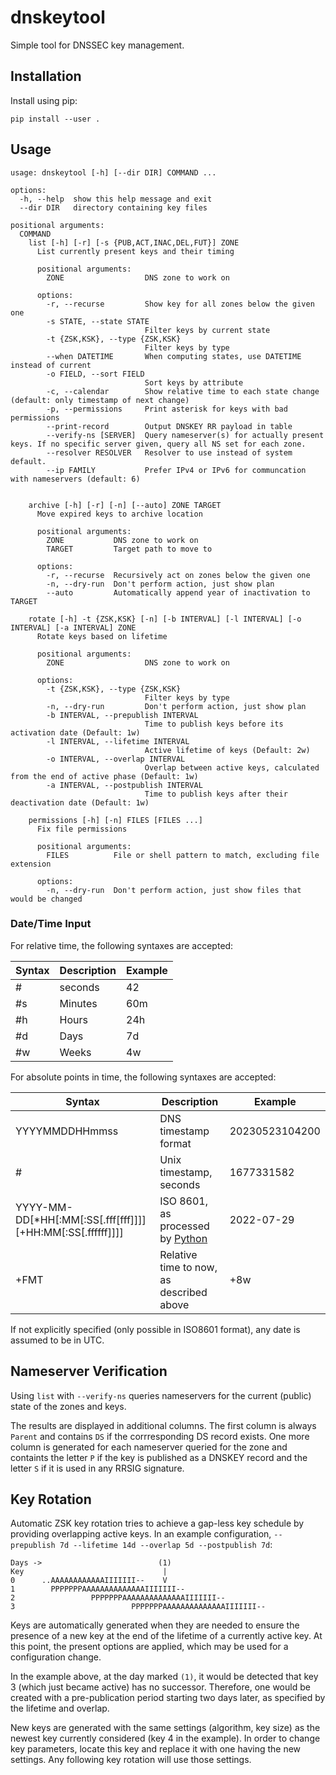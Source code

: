 # dnskeytool

Simple tool for DNSSEC key management.

## Installation

Install using pip:

```pip install --user .```

## Usage

```
usage: dnskeytool [-h] [--dir DIR] COMMAND ...

options:
  -h, --help  show this help message and exit
  --dir DIR   directory containing key files

positional arguments:
  COMMAND
    list [-h] [-r] [-s {PUB,ACT,INAC,DEL,FUT}] ZONE
      List currently present keys and their timing

      positional arguments:
        ZONE                  DNS zone to work on

      options:
        -r, --recurse         Show key for all zones below the given one
        -s STATE, --state STATE
                              Filter keys by current state
        -t {ZSK,KSK}, --type {ZSK,KSK}
                              Filter keys by type
        --when DATETIME       When computing states, use DATETIME instead of current
        -o FIELD, --sort FIELD
                              Sort keys by attribute
        -c, --calendar        Show relative time to each state change (default: only timestamp of next change)
        -p, --permissions     Print asterisk for keys with bad permissions
        --print-record        Output DNSKEY RR payload in table
        --verify-ns [SERVER]  Query nameserver(s) for actually present keys. If no specific server given, query all NS set for each zone.
        --resolver RESOLVER   Resolver to use instead of system default.
        --ip FAMILY           Prefer IPv4 or IPv6 for communcation with nameservers (default: 6)


    archive [-h] [-r] [-n] [--auto] ZONE TARGET
      Move expired keys to archive location

      positional arguments:
        ZONE           DNS zone to work on
        TARGET         Target path to move to

      options:
        -r, --recurse  Recursively act on zones below the given one
        -n, --dry-run  Don't perform action, just show plan
        --auto         Automatically append year of inactivation to TARGET

    rotate [-h] -t {ZSK,KSK} [-n] [-b INTERVAL] [-l INTERVAL] [-o INTERVAL] [-a INTERVAL] ZONE
      Rotate keys based on lifetime

      positional arguments:
        ZONE                  DNS zone to work on

      options:
        -t {ZSK,KSK}, --type {ZSK,KSK}
                              Filter keys by type
        -n, --dry-run         Don't perform action, just show plan
        -b INTERVAL, --prepublish INTERVAL
                              Time to publish keys before its activation date (Default: 1w)
        -l INTERVAL, --lifetime INTERVAL
                              Active lifetime of keys (Default: 2w)
        -o INTERVAL, --overlap INTERVAL
                              Overlap between active keys, calculated from the end of active phase (Default: 1w)
        -a INTERVAL, --postpublish INTERVAL
                              Time to publish keys after their deactivation date (Default: 1w)

    permissions [-h] [-n] FILES [FILES ...]
      Fix file permissions

      positional arguments:
        FILES          File or shell pattern to match, excluding file extension

      options:
        -n, --dry-run  Don't perform action, just show files that would be changed

```

### Date/Time Input

For relative time, the following syntaxes are accepted:

| Syntax | Description | Example |
|--------|-------------|---------|
| #      | seconds     | 42      |
| #s     | Minutes     | 60m     |
| #h     | Hours       | 24h     |
| #d     | Days        | 7d      |
| #w     | Weeks       | 4w      |


For absolute points in time, the following syntaxes are accepted:

| Syntax                                                     | Description                               | Example        |
|------------------------------------------------------------|-------------------------------------------|----------------|
| YYYYMMDDHHmmss                                             | DNS timestamp format                      | 20230523104200 |
| #                                                          | Unix timestamp, seconds                   | 1677331582     |
| YYYY-MM-DD[*HH[:MM[:SS[.fff[fff]]]][+HH:MM[:SS[.ffffff]]]] | ISO 8601, as processed by [Python][pyiso] | 2022-07-29     |
| +FMT                                                       | Relative time to now, as described above  | +8w            |

If not explicitly specified (only possible in ISO8601 format), any date is assumed to be in UTC. 

[pyiso]: https://docs.python.org/3/library/datetime.html#datetime.datetime.fromisoformat

## Nameserver Verification

Using `list` with `--verify-ns` queries nameservers for the current (public) state of the zones and keys.

The results are displayed in additional columns. The first column is always `Parent` and contains `DS` if the corrresponding
DS record exists. One more column is generated for each nameserver queried for the zone and containts the letter `P` if
the key is published as a DNSKEY record and the letter `S` if it is used in any RRSIG signature.

## Key Rotation

Automatic ZSK key rotation tries to achieve a gap-less key schedule by providing overlapping active keys.
In an example configuration, `--prepublish 7d --lifetime 14d --overlap 5d --postpublish 7d`:

```
Days ->                          (1)
Key                               |
0      ..AAAAAAAAAAAAIIIIIII--    V
1        PPPPPPPAAAAAAAAAAAAAAIIIIIII--
2                 PPPPPPPAAAAAAAAAAAAAAIIIIIII--
3                          PPPPPPPAAAAAAAAAAAAAAIIIIIII--
```

Keys are automatically generated when they are needed to ensure the presence of a new key at the end of the lifetime
of a currently active key. At this point, the present options are applied, which may be used for a configuration change.

In the example above, at the day marked `(1)`, it would be detected that key 3 (which just became active) has no
successor. Therefore, one would be created with a pre-publication period starting two days later, as specified by the
lifetime and overlap.

New keys are generated with the same settings (algorithm, key size) as the newest key currently considered (key 4 in the
example). In order to change key parameters, locate this key and replace it with one having the new settings. Any
following key rotation will use those settings.
